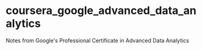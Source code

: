 # coursera_google_advanced_data_analytics
Notes from Google's Professional Certificate in Advanced Data Analytics
